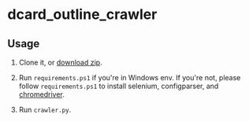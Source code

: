 # dcard_outline_crawler

## Usage

1. Clone it, or [download zip](https://github.com/wst24365888/dcard_outline_crawler/archive/refs/heads/main.zip).

2. Run `requirements.ps1` if you're in Windows env.
If you're not, please follow `requirements.ps1` to install selenium, configparser, and [chromedriver](https://chromedriver.chromium.org/downloads).

3. Run `crawler.py`.
